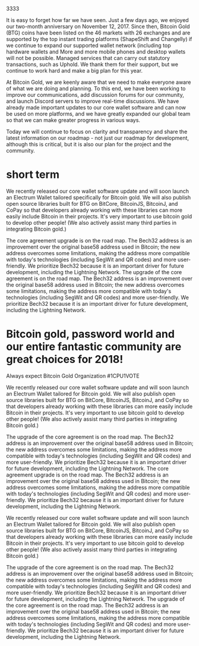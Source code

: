 3333

It is easy to forget how far we have seen. Just a few days ago, we enjoyed our two-month anniversary on November 12, 2017. Since then, Bitcoin Gold (BTG) coins have been listed on the 46 markets with 26 exchanges and are supported by the top instant trading platforms (ShapeShift and Changelly) if we continue to expand our supported wallet network (including top hardware wallets and More and more mobile phones and desktop wallets will not be possible. Managed services that can carry out statutory transactions, such as Uphold. We thank them for their support, but we continue to work hard and make a big plan for this year.

At Bitcoin Gold, we are keenly aware that we need to make everyone aware of what we are doing and planning. To this end, we have been working to improve our communications, add discussion forums for our community, and launch Discord servers to improve real-time discussions. We have already made important updates to our core wallet software and can now be used on more platforms, and we have greatly expanded our global team so that we can make greater progress in various ways.

Today we will continue to focus on clarity and transparency and share the latest information on our roadmap - not just our roadmap for development, although this is critical, but it is also our plan for the project and the community.


# short term


We recently released our core wallet software update and will soon launch an Electrum Wallet tailored specifically for Bitcoin gold. We will also publish open source libraries built for BTG on BitCore, BitcoinJS, BitcoinJ, and CoPay so that developers already working with these libraries can more easily include Bitcoin in their projects. It's very important to use bitcoin gold to develop other people! (We also actively assist many third parties in integrating Bitcoin gold.)

The core agreement upgrade is on the road map. The Bech32 address is an improvement over the original base58 address used in Bitcoin; the new address overcomes some limitations, making the address more compatible with today's technologies (including SegWit and QR codes) and more user-friendly. We prioritize Bech32 because it is an important driver for future development, including the Lightning Network.
The upgrade of the core agreement is on the road map. The Bech32 address is an improvement over the original base58 address used in Bitcoin; the new address overcomes some limitations, making the address more compatible with today's technologies (including SegWit and QR codes) and more user-friendly. We prioritize Bech32 because it is an important driver for future development, including the Lightning Network.

# Bitcoin gold, password world and our entire fantastic community are great choices for 2018!
Always expect
Bitcoin Gold Organization
#1CPU1VOTE


We recently released our core wallet software update and will soon launch an Electrum Wallet tailored for Bitcoin gold. We will also publish open source libraries built for BTG on BitCore, BitcoinJS, BitcoinJ, and CoPay so that developers already working with these libraries can more easily include Bitcoin in their projects. It's very important to use bitcoin gold to develop other people! (We also actively assist many third parties in integrating Bitcoin gold.)

The upgrade of the core agreement is on the road map. The Bech32 address is an improvement over the original base58 address used in Bitcoin; the new address overcomes some limitations, making the address more compatible with today's technologies (including SegWit and QR codes) and more user-friendly. We prioritize Bech32 because it is an important driver for future development, including the Lightning Network.
The core agreement upgrade is on the road map. The Bech32 address is an improvement over the original base58 address used in Bitcoin; the new address overcomes some limitations, making the address more compatible with today's technologies (including SegWit and QR codes) and more user-friendly. We prioritize Bech32 because it is an important driver for future development, including the Lightning Network.


We recently released our core wallet software update and will soon launch an Electrum Wallet tailored for Bitcoin gold. We will also publish open source libraries built for BTG on BitCore, BitcoinJS, BitcoinJ, and CoPay so that developers already working with these libraries can more easily include Bitcoin in their projects. It's very important to use bitcoin gold to develop other people! (We also actively assist many third parties in integrating Bitcoin gold.)

The upgrade of the core agreement is on the road map. The Bech32 address is an improvement over the original base58 address used in Bitcoin; the new address overcomes some limitations, making the address more compatible with today's technologies (including SegWit and QR codes) and more user-friendly. We prioritize Bech32 because it is an important driver for future development, including the Lightning Network.
The upgrade of the core agreement is on the road map. The Bech32 address is an improvement over the original base58 address used in Bitcoin; the new address overcomes some limitations, making the address more compatible with today's technologies (including SegWit and QR codes) and more user-friendly. We prioritize Bech32 because it is an important driver for future development, including the Lightning Network.